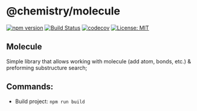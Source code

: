 # @chemistry/molecule

[![npm version](https://badge.fury.io/js/%40chemistry%2Fmolecule.svg)](https://badge.fury.io/js/%40chemistry%2molecule)
[![Build Status](https://travis-ci.com/chemistry/chemical-libraries.svg?branch=master)](https://travis-ci.org/chemistry/chemical-libraries)
[![codecov](https://codecov.io/gh/chemistry/chemical-libraries/branch/master/graph/badge.svg)](https://codecov.io/gh/chemistry/chemical-libraries)
[![License: MIT](https://img.shields.io/badge/License-MIT-yellow.svg)](https://opensource.org/licenses/MIT)

## Molecule
Simple library that allows working with molecule (add atom, bonds, etc.) & preforming substructure search;

## Commands:
  * Build project: `npm run build`
